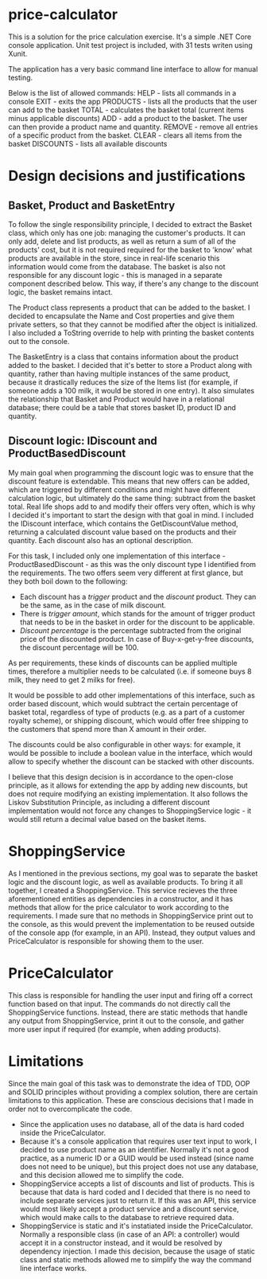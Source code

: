# price-calculator
This is a solution for the price calculation exercise. It's a simple .NET Core console application. Unit test project is included, with 31 tests writen using Xunit.

The application has a very basic command line interface to allow for manual testing.

Below is the list of allowed commands:
HELP - lists all commands in a console
EXIT - exits the app
PRODUCTS - lists all the products that the user can add to the basket
TOTAL - calculates the basket total (current items minus applicable discounts)
ADD - add a product to the basket. The user can then provide a product name and quantity.
REMOVE - remove all entries of a specific product from the basket.
CLEAR - clears all items from the basket
DISCOUNTS - lists all available discounts

# Design decisions and justifications

## Basket, Product and BasketEntry
To follow the single responsibility principle, I decided to extract the Basket class, which only has one job: managing the customer's products. It can only add, delete and list products, as well as return a sum of all of the products' cost, but it is not required required for the basket to 'know' what products are available in the store, since in real-life scenario this information would come from the database. The basket is also not responsible for any discount logic - this is managed in a separate component described below. This way, if there's any change to the discount logic, the basket remains intact.

The Product class represents a product that can be added to the basket. I decided to encapsulate the Name and Cost properties and give them private setters, so that they cannot be modified after the object is initialized. I also included a ToString override to help with printing the basket contents out to the console.

The BasketEntry is a class that contains information about the product added to the basket. I decided that it's better to store a Product along with quantity, rather than having multiple instances of the same product, because it drastically reduces the size of the Items list (for example, if someone adds a 100 milk, it would be stored in one entry). It also simulates the relationship that Basket and Product would have in a relational database; there could be a table that stores basket ID, product ID and quantity.

## Discount logic: IDiscount and ProductBasedDiscount
My main goal when programming the discount logic was to ensure that the discount feature is extendable. This means that new offers can be added, which are triggered by different conditions and might have different calculation logic, but ultimately do the same thing: subtract from the basket total. Real life shops add to and modify their offers very often, which is why I decided it's important to start the design with that goal in mind. I included the IDiscount interface, which contains the GetDiscountValue method, returning a calculated discount value based on the products and their quantity. Each discount also has an optional description. 

For this task, I included only one implementation of this interface - ProductBasedDiscount - as this was the only discount type I identified from the requirements. The two offers seem very different at first glance, but they both boil down to the following:

- Each discount has a *trigger* product and the *discount* product. They can be the same, as in the case of milk discount.
- There is *trigger amount*, which stands for the amount of trigger product that needs to be in the basket in order for the discount to be applicable.
- *Discount percentage* is the percentage subtracted from the original price of the discounted product. In case of Buy-x-get-y-free discounts, the discount percentage will be 100.

As per requirements, these kinds of discounts can be applied multiple times, therefore a multiplier needs to be calculated (i.e. if someone buys 8 milk, they need to get 2 milks for free). 

It would be possible to add other implementations of this interface, such as order based discount, which would subtract the certain percentage of basket total, regardless of type of products (e.g. as a part of a customer royalty scheme), or shipping discount, which would offer free shipping to the customers that spend more than X amount in their order.

The discounts could be also configurable in other ways: for example, it would be possible to include a boolean value in the interface, which would allow to specify whether the discount can be stacked with other discounts.

I believe that this design decision is in accordance to the open-close principle, as it allows for extending the app by adding new discounts, but does not require modifying an existing implementation. It also follows the Liskov Substitution Principle, as including a different discount implementation would not force any changes to ShoppingService logic - it would still return a decimal value based on the basket items.

# ShoppingService
As I mentioned in the previous sections, my goal was to separate the basket logic and the discount logic, as well as available products. To bring it all together, I created a ShoppingService. This service recieves the three aforementioned entities as dependencies in a constructor, and it has methods that allow for the price calculator to work according to the requirements. I made sure that no methods in ShoppingService print out to the console, as this would prevent the implementation to be reused outside of the console app (for example, in an API). Instead, they output values and PriceCalculator is responsible for showing them to the user.

# PriceCalculator
This class is responsible for handling the user input and firing off a correct function based on that input. The commands do not directly call the ShoppingService functions. Instead, there are static methods that handle any output from ShoppingService, print it out to the console, and gather more user input if required (for example, when adding products).

# Limitations
Since the main goal of this task was to demonstrate the idea of TDD, OOP and SOLID principles without providing a complex solution, there are certain limitations to this application. These are conscious decisions that I made in order not to overcomplicate the code.

- Since the application uses no database, all of the data is hard coded inside the PriceCalculator.
- Because it's a console application that requires user text input to work, I decided to use product name as an identifier. Normally it's not a good practice, as a numeric ID or a GUID would be used instead (since name does not need to be unique), but this project does not use any database, and this decision allowed me to simplify the code.
- ShoppingService accepts a list of discounts and list of products. This is because that data is hard coded and I decided that there is no need to include separate services just to return it. If this was an API, this service would most likely accept a product service and a discount service, which would make calls to the database to retrieve required data.
- ShoppingService is static and it's instatiated inside the PriceCalculator. Normally a responsible class (in case of an API: a controller) would accept it in a constructor instead, and it would be resolved by dependency injection. I made this decision, because the usage of static class and static methods allowed me to simplify the way the command line interface works.


